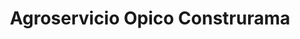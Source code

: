 ---
title: "Agroservicio Opico Construrama"
url: /san-juan-opico/agroservicio-opico-construrama/
shop: Eisenwaren
---